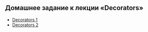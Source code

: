 ## Домашнее задание к лекции «Decorators»

- [Decorators 1](https://github.com/danildobr/Decorators/blob/main/decorators_1.py) 
- [Decorators 2 ](https://github.com/danildobr/Decorators/blob/main/decorators_2.py)